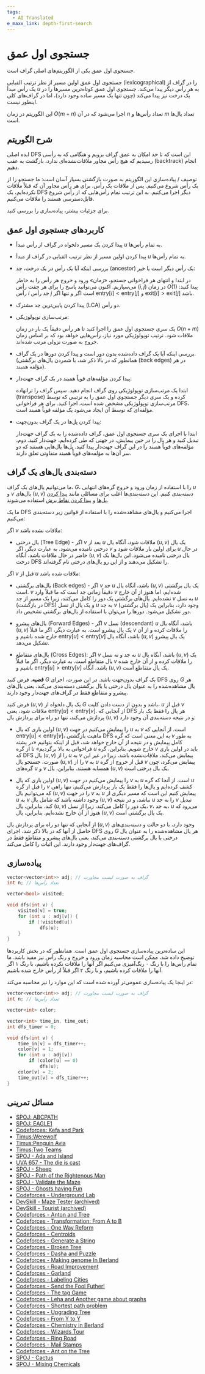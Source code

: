```yaml
---
tags:
  - AI Translated
e_maxx_link: depth-first-search
---
```


# جستجوی اول عمق

جستجوی اول عمق یکی از الگوریتم‌های اصلی گراف است.

جستجوی اول عمق اولین مسیر از نظر ترتیب الفبایی (lexicographical) را در گراف از یک رأس مبدأ $u$ به هر رأس دیگر پیدا می‌کند.
جستجوی اول عمق کوتاه‌ترین مسیرها را در یک درخت نیز پیدا می‌کند (چون تنها یک مسیر ساده وجود دارد)، اما در گراف‌های کلی اینطور نیست.

این الگوریتم در زمان $O(m + n)$ اجرا می‌شود که در آن $n$ تعداد رأس‌ها و $m$ تعداد یال‌ها است.

## شرح الگوریتم

ایده اصلی DFS این است که تا حد امکان به عمق گراف برویم و هنگامی که به رأسی رسیدیم که هیچ رأس مجاور ملاقات‌نشده‌ای ندارد، بازگشت به عقب (backtrack) انجام دهیم.

توصیف / پیاده‌سازی این الگوریتم به صورت بازگشتی بسیار آسان است:
ما جستجو را از یک رأس شروع می‌کنیم.
پس از ملاقات یک رأس، برای هر رأس مجاور آن که قبلاً ملاقات نکرده‌ایم، یک DFS دیگر اجرا می‌کنیم.
به این ترتیب تمام رأس‌هایی که از رأس شروع قابل‌دسترسی هستند را ملاقات می‌کنیم.

برای جزئیات بیشتر، پیاده‌سازی را بررسی کنید.

## کاربردهای جستجوی اول عمق

  * پیدا کردن یک مسیر دلخواه در گراف از رأس مبدأ $u$ به تمام رأس‌ها.
  
  * پیدا کردن اولین مسیر از نظر ترتیب الفبایی در گراف از مبدأ $u$ به تمام رأس‌ها.
  
  * بررسی اینکه آیا یک رأس در یک درخت، جد (ancestor) یک رأس دیگر است یا خیر:
  
    در ابتدا و انتهای هر فراخوانی جستجو، «زمان» ورود و خروج هر رأس را به خاطر می‌سپاریم.
    اکنون می‌توانید پاسخ را برای هر جفت رأس $(i, j)$ در زمان $O(1)$ پیدا کنید:
    رأس $i$ جد رأس $j$ است اگر و تنها اگر $\text{entry}[i] < \text{entry}[j]$ و $\text{exit}[i] > \text{exit}[j]$ باشد.
  
  * پیدا کردن پایین‌ترین جد مشترک (LCA) دو رأس.
  
  * مرتب‌سازی توپولوژیکی:
  
    یک سری جستجوی اول عمق را اجرا کنید تا هر رأس دقیقاً یک بار در زمان $O(n + m)$ ملاقات شود.
    ترتیب توپولوژیکی مورد نیاز، رأس‌هایی خواهد بود که بر اساس زمان خروج به صورت نزولی مرتب شده‌اند.
  
  
  * بررسی اینکه آیا یک گراف داده‌شده بدون دور است و پیدا کردن دورها در یک گراف. (همانطور که در بالا ذکر شد، با شمردن یال‌های برگشتی (back edges) در هر مؤلفه همبند).
  
  * پیدا کردن مؤلفه‌های قویاً همبند در یک گراف جهت‌دار:
  
    ابتدا یک مرتب‌سازی توپولوژیکی روی گراف انجام دهید.
    سپس گراف را ترانهاده (transpose) کرده و یک سری دیگر جستجوی اول عمق را به ترتیبی که توسط مرتب‌سازی توپولوژیکی مشخص شده است، اجرا کنید. برای هر فراخوانی DFS، مؤلفه‌ای که توسط آن ایجاد می‌شود یک مؤلفه قویاً همبند است.
  
  * پیدا کردن پل‌ها در یک گراف بدون‌جهت:
  
    ابتدا با اجرای یک سری جستجوی اول عمق، گراف داده‌شده را به یک گراف جهت‌دار تبدیل کنید و هر یال را در حین پیمایش، در جهتی که طی کرده‌ایم، جهت‌دار کنید. دوم، مؤلفه‌های قویاً همبند را در این گراف جهت‌دار پیدا کنید. پل‌ها یال‌هایی هستند که دو سر آن‌ها به مؤلفه‌های قویاً همبند متفاوتی تعلق دارند.

## دسته‌بندی یال‌های یک گراف

ما می‌توانیم یال‌های یک گراف، $G$، را با استفاده از زمان ورود و خروج گره‌های انتهایی $u$ و $v$ یال‌های $(u,v)$ دسته‌بندی کنیم.
این دسته‌بندی‌ها اغلب برای مسائلی مانند [پیدا کردن پل‌ها](bridge-searching.md) و [پیدا کردن نقاط برش](cutpoints.md) استفاده می‌شوند.

ما یک DFS اجرا می‌کنیم و یال‌های مشاهده‌شده را با استفاده از قوانین زیر دسته‌بندی می‌کنیم:

اگر $v$ ملاقات نشده باشد:

* یال درختی (Tree Edge) - اگر $v$ بعد از $u$ ملاقات شود، آنگاه یال $(u,v)$ یک یال درختی نامیده می‌شود. به عبارت دیگر، اگر $v$ برای اولین بار ملاقات شود و $u$ در حال حاضر در حال ملاقات باشد، آنگاه $(u,v)$ یال درختی نامیده می‌شود. این یال‌ها یک درخت DFS را تشکیل می‌دهند و از این رو یال‌های درختی نام گرفته‌اند.

اگر $v$ قبل از $u$ ملاقات شده باشد:

* یال‌های برگشتی (Back edges) - اگر $v$ جد $u$ باشد، آنگاه یال $(u,v)$ یک یال برگشتی است. $v$ دقیقاً زمانی جد است که ما قبلاً وارد $v$ شده‌ایم، اما هنوز از آن خارج نشده‌ایم. یال‌های برگشتی یک دور را کامل می‌کنند، زیرا یک مسیر از جد $v$ به نسل $u$ (در بازگشت DFS) و یک یال از نسل $u$ به جد $v$ (یال برگشتی) وجود دارد، بنابراین یک دور تشکیل می‌شود. دورها را می‌توان با استفاده از یال‌های برگشتی تشخیص داد.

* یال‌های پیشرو (Forward Edges) - اگر $v$ نسل (descendant) $u$ باشد، آنگاه یال $(u, v)$ یک یال پیشرو است. به عبارت دیگر، اگر ما قبلاً $v$ را ملاقات کرده و از آن خارج شده باشیم و $\text{entry}[u] < \text{entry}[v]$ باشد، آنگاه یال $(u,v)$ یک یال پیشرو تشکیل می‌دهد.
* یال‌های متقاطع (Cross Edges): اگر $v$ نه جد و نه نسل $u$ باشد، آنگاه یال $(u, v)$ یک یال متقاطع است. به عبارت دیگر، اگر ما قبلاً $v$ را ملاقات کرده و از آن خارج شده باشیم و $\text{entry}[u] > \text{entry}[v]$ باشد، آنگاه $(u,v)$ یک یال متقاطع است.

**قضیه**. فرض کنید $G$ یک گراف بدون‌جهت باشد. در این صورت، اجرای DFS روی $G$ هر یال مشاهده‌شده را به عنوان یال درختی یا یال برگشتی دسته‌بندی می‌کند، یعنی یال‌های پیشرو و متقاطع فقط در گراف‌های جهت‌دار وجود دارند.

فرض کنید $(u,v)$ یک یال دلخواه از $G$ باشد و بدون از دست دادن کلیت، $u$ قبل از $v$ ملاقات شود، یعنی $\text{entry}[u] < \text{entry}[v]$. از آنجایی که DFS هر یال را فقط یک بار پردازش می‌کند، تنها دو راه برای پردازش یال $(u,v)$ و در نتیجه دسته‌بندی آن وجود دارد:

* اولین باری که یال $(u,v)$ را پیمایش می‌کنیم در جهت $u$ به $v$ است. از آنجایی که $\text{entry}[u] < \text{entry}[v]$، ماهیت بازگشتی DFS به این معنی است که گره $v$ به طور کامل پیمایش و در نتیجه از آن خارج خواهد شد، قبل از اینکه بتوانیم «در پشته فراخوانی به بالا برگردیم» تا از گره $u$ خارج شویم. بنابراین، گره $v$ باید در اولین باری که DFS یال $(u,v)$ را از $u$ به $v$ پیمایش می‌کند، ملاقات‌نشده باشد، زیرا در غیر این صورت، جستجو یال $(u,v)$ را از $v$ به $u$ قبل از خروج از گره $v$ پیمایش می‌کرد، چون گره‌های $u$ و $v$ همسایه هستند. بنابراین، یال $(u,v)$ یک یال درختی است.

* اولین باری که یال $(u,v)$ را پیمایش می‌کنیم در جهت $v$ به $u$ است. از آنجا که گره $u$ را قبل از گره $v$ کشف کرده‌ایم و یال‌ها را فقط یک بار پردازش می‌کنیم، تنها راهی که می‌توانیم یال $(u,v)$ را در جهت $v$ به $u$ پیمایش کنیم این است که مسیر دیگری از $u$ به $v$ وجود داشته باشد که شامل یال $(u,v)$ نباشد، و در نتیجه $u$ را به جد $v$ تبدیل کند. بنابراین، یال $(u,v)$ یک دور را کامل می‌کند، زیرا از نسل، $v$، به جد، $u$ می‌رود که هنوز از آن خارج نشده‌ایم. بنابراین، یال $(u,v)$ یک یال برگشتی است.

از آنجایی که تنها دو راه برای پردازش یال $(u,v)$ وجود دارد، با دو حالت و دسته‌بندی‌های حاصل از آنها که در بالا ذکر شد، اجرای DFS روی $G$ هر یال مشاهده‌شده را به عنوان یال درختی یا یال برگشتی دسته‌بندی می‌کند، یعنی یال‌های پیشرو و متقاطع فقط در گراف‌های جهت‌دار وجود دارند. این اثبات را کامل می‌کند.

## پیاده‌سازی

```cpp
vector<vector<int>> adj; // گراف به صورت لیست مجاورت
int n; // تعداد رأس‌ها

vector<bool> visited;

void dfs(int v) {
	visited[v] = true;
	for (int u : adj[v]) {
		if (!visited[u])
			dfs(u);
    }
}
```
این ساده‌ترین پیاده‌سازی جستجوی اول عمق است.
همانطور که در بخش کاربردها توضیح داده شد، ممکن است محاسبه زمان ورود و خروج و رنگ رأس نیز مفید باشد.
ما تمام رأس‌ها را با رنگ ۰ رنگ‌آمیزی می‌کنیم اگر آنها را ملاقات نکرده باشیم، با رنگ ۱ اگر آنها را ملاقات کرده باشیم، و با رنگ ۲ اگر قبلاً از رأس خارج شده باشیم.

در اینجا یک پیاده‌سازی عمومی‌تر آورده شده است که این موارد را نیز محاسبه می‌کند:

```cpp
vector<vector<int>> adj; // گراف به صورت لیست مجاورت
int n; // تعداد رأس‌ها

vector<int> color;

vector<int> time_in, time_out;
int dfs_timer = 0;

void dfs(int v) {
	time_in[v] = dfs_timer++;
	color[v] = 1;
	for (int u : adj[v])
		if (color[u] == 0)
			dfs(u);
	color[v] = 2;
	time_out[v] = dfs_timer++;
}
```

## مسائل تمرینی

* [SPOJ: ABCPATH](http://www.spoj.com/problems/ABCPATH/)
* [SPOJ: EAGLE1](http://www.spoj.com/problems/EAGLE1/)
* [Codeforces: Kefa and Park](http://codeforces.com/problemset/problem/580/C)
* [Timus:Werewolf](http://acm.timus.ru/problem.aspx?space=1&num=1242)
* [Timus:Penguin Avia](http://acm.timus.ru/problem.aspx?space=1&num=1709)
* [Timus:Two Teams](http://acm.timus.ru/problem.aspx?space=1&num=1106)
* [SPOJ - Ada and Island](http://www.spoj.com/problems/ADASEA/)
* [UVA 657 - The die is cast](https://uva.onlinejudge.org/index.php?option=com_onlinejudge&Itemid=8&page=show_problem&problem=598)
* [SPOJ - Sheep](http://www.spoj.com/problems/KOZE/)
* [SPOJ - Path of the Rightenous Man](http://www.spoj.com/problems/RIOI_2_3/)
* [SPOJ - Validate the Maze](http://www.spoj.com/problems/MAKEMAZE/)
* [SPOJ - Ghosts having Fun](http://www.spoj.com/problems/GHOSTS/)
* [Codeforces - Underground Lab](http://codeforces.com/contest/781/problem/C)
* [DevSkill - Maze Tester (archived)](http://web.archive.org/web/20200319103915/https://www.devskill.com/CodingProblems/ViewProblem/3)
* [DevSkill - Tourist (archived)](http://web.archive.org/web/20190426175135/https://devskill.com/CodingProblems/ViewProblem/17)
* [Codeforces - Anton and Tree](http://codeforces.com/contest/734/problem/E)
* [Codeforces - Transformation: From A to B](http://codeforces.com/contest/727/problem/A)
* [Codeforces - One Way Reform](http://codeforces.com/contest/723/problem/E)
* [Codeforces - Centroids](http://codeforces.com/contest/709/problem/E)
* [Codeforces - Generate a String](http://codeforces.com/contest/710/problem/E)
* [Codeforces - Broken Tree](http://codeforces.com/contest/758/problem/E)
* [Codeforces - Dasha and Puzzle](http://codeforces.com/contest/761/problem/E)
* [Codeforces - Making genome In Berland](http://codeforces.com/contest/638/problem/B)
* [Codeforces - Road Improvement](http://codeforces.com/contest/638/problem/C)
* [Codeforces - Garland](http://codeforces.com/contest/767/problem/C)
* [Codeforces - Labeling Cities](http://codeforces.com/contest/794/problem/D)
* [Codeforces - Send the Fool Futher!](http://codeforces.com/contest/802/problem/K)
* [Codeforces - The tag Game](http://codeforces.com/contest/813/problem/C)
* [Codeforces - Leha and Another game about graphs](http://codeforces.com/contest/841/problem/D)
* [Codeforces - Shortest path problem](http://codeforces.com/contest/845/problem/G)
* [Codeforces - Upgrading Tree](http://codeforces.com/contest/844/problem/E)
* [Codeforces - From Y to Y](http://codeforces.com/contest/849/problem/C)
* [Codeforces - Chemistry in Berland](http://codeforces.com/contest/846/problem/E)
* [Codeforces - Wizards Tour](http://codeforces.com/contest/861/problem/F)
* [Codeforces - Ring Road](http://codeforces.com/contest/24/problem/A)
* [Codeforces - Mail Stamps](http://codeforces.com/contest/29/problem/C)
* [Codeforces - Ant on the Tree](http://codeforces.com/contest/29/problem/D)
* [SPOJ - Cactus](http://www.spoj.com/problems/CAC/)
* [SPOJ - Mixing Chemicals](http://www.spoj.com/problems/AMR10J/)